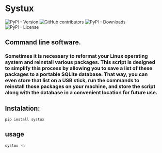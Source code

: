 # Systux

![PyPI - Version](https://img.shields.io/pypi/v/systux)
![GitHub contributors](https://img.shields.io/github/contributors/JuanBindez/systux)
![PyPI - Downloads](https://img.shields.io/pypi/dm/systux)
![PyPI - License](https://img.shields.io/pypi/l/systux)


## Command line software.

### Sometimes it is necessary to reformat your Linux operating system and reinstall various packages. This script is designed to simplify this process by allowing you to save a list of these packages to a portable SQLite database. That way, you can even store that list on a USB stick, run the commands to reinstall those packages on your machine, and store the script along with the database in a convenient location for future use.



## Instalation:

    pip install systux

## usage

    systux -h
